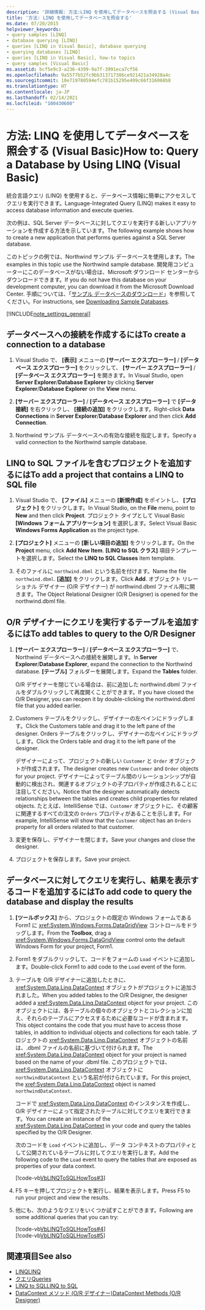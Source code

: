 ```yaml
---
description: '詳細情報: 方法:LINQ を使用してデータベースを照会する (Visual Basic)'
title: '方法: LINQ を使用してデータベースを照会する'
ms.date: 07/20/2015
helpviewer_keywords:
- query samples [LINQ]
- database querying [LINQ]
- queries [LINQ in Visual Basic], database querying
- querying databases [LINQ]
- queries [LINQ in Visual Basic], how-to topics
- query samples [Visual Basic]
ms.assetid: bcf5e9c3-a236-4399-9a7f-3991eca7cf56
ms.openlocfilehash: 9a5577b52fc9bb313717386ce921421a34928a4c
ms.sourcegitcommit: 10e719780594efc781b15295e499c66f316068b8
ms.translationtype: HT
ms.contentlocale: ja-JP
ms.lasthandoff: 02/14/2021
ms.locfileid: "100430600"
---
```

# <a name="how-to-query-a-database-by-using-linq-visual-basic"></a><span data-ttu-id="58b5d-103">方法: LINQ を使用してデータベースを照会する (Visual Basic)</span><span class="sxs-lookup"><span data-stu-id="58b5d-103">How to: Query a Database by Using LINQ (Visual Basic)</span></span>

<span data-ttu-id="58b5d-104">統合言語クエリ (LINQ) を使用すると、データベース情報に簡単にアクセスしてクエリを実行できます。</span><span class="sxs-lookup"><span data-stu-id="58b5d-104">Language-Integrated Query (LINQ) makes it easy to access database information and execute queries.</span></span>  
  
 <span data-ttu-id="58b5d-105">次の例は、SQL Server データベースに対してクエリを実行する新しいアプリケーションを作成する方法を示しています。</span><span class="sxs-lookup"><span data-stu-id="58b5d-105">The following example shows how to create a new application that performs queries against a SQL Server database.</span></span>  
  
 <span data-ttu-id="58b5d-106">このトピックの例では、Northwind サンプル データベースを使用します。</span><span class="sxs-lookup"><span data-stu-id="58b5d-106">The examples in this topic use the Northwind sample database.</span></span> <span data-ttu-id="58b5d-107">開発用コンピューターにこのデータベースがない場合は、Microsoft ダウンロード センターからダウンロードできます。</span><span class="sxs-lookup"><span data-stu-id="58b5d-107">If you do not have this database on your development computer, you can download it from the Microsoft Download Center.</span></span> <span data-ttu-id="58b5d-108">手順については、「[サンプル データベースのダウンロード](../../../../framework/data/adonet/sql/linq/downloading-sample-databases.md)」を参照してください。</span><span class="sxs-lookup"><span data-stu-id="58b5d-108">For instructions, see [Downloading Sample Databases](../../../../framework/data/adonet/sql/linq/downloading-sample-databases.md).</span></span>  
  
[!INCLUDE[note_settings_general](~/includes/note-settings-general-md.md)]  
  
## <a name="to-create-a-connection-to-a-database"></a><span data-ttu-id="58b5d-109">データベースへの接続を作成するには</span><span class="sxs-lookup"><span data-stu-id="58b5d-109">To create a connection to a database</span></span>  
  
1. <span data-ttu-id="58b5d-110">Visual Studio で、 **[表示]** メニューの **[サーバー エクスプローラー]** / **[データベース エクスプローラー]** をクリックして、 **[サーバー エクスプローラー]** / **[データベース エクスプローラー]** を開きます。</span><span class="sxs-lookup"><span data-stu-id="58b5d-110">In Visual Studio, open **Server Explorer**/**Database Explorer** by clicking **Server Explorer**/**Database Explorer** on the **View** menu.</span></span>  
  
2. <span data-ttu-id="58b5d-111">**[サーバー エクスプローラー]** / **[データベース エクスプローラー]** で **[データ接続]** を右クリックし、 **[接続の追加]** をクリックします。</span><span class="sxs-lookup"><span data-stu-id="58b5d-111">Right-click **Data Connections** in **Server Explorer**/**Database Explorer** and then click **Add Connection**.</span></span>  
  
3. <span data-ttu-id="58b5d-112">Northwind サンプル データベースへの有効な接続を指定します。</span><span class="sxs-lookup"><span data-stu-id="58b5d-112">Specify a valid connection to the Northwind sample database.</span></span>  
  
## <a name="to-add-a-project-that-contains-a-linq-to-sql-file"></a><span data-ttu-id="58b5d-113">LINQ to SQL ファイルを含むプロジェクトを追加するには</span><span class="sxs-lookup"><span data-stu-id="58b5d-113">To add a project that contains a LINQ to SQL file</span></span>  
  
1. <span data-ttu-id="58b5d-114">Visual Studio で、 **[ファイル]** メニューの **[新規作成]** をポイントし、 **[プロジェクト]** をクリックします。</span><span class="sxs-lookup"><span data-stu-id="58b5d-114">In Visual Studio, on the **File** menu, point to **New** and then click **Project**.</span></span> <span data-ttu-id="58b5d-115">プロジェクト タイプとして Visual Basic **[Windows フォーム アプリケーション]** を選択します。</span><span class="sxs-lookup"><span data-stu-id="58b5d-115">Select Visual Basic **Windows Forms Application** as the project type.</span></span>  
  
2. <span data-ttu-id="58b5d-116">**[プロジェクト]** メニューの **[新しい項目の追加]** をクリックします。</span><span class="sxs-lookup"><span data-stu-id="58b5d-116">On the **Project** menu, click **Add New Item**.</span></span> <span data-ttu-id="58b5d-117">**[LINQ to SQL クラス]** 項目テンプレートを選択します。</span><span class="sxs-lookup"><span data-stu-id="58b5d-117">Select the **LINQ to SQL Classes** item template.</span></span>  
  
3. <span data-ttu-id="58b5d-118">そのファイルに `northwind.dbml` という名前を付けます。</span><span class="sxs-lookup"><span data-stu-id="58b5d-118">Name the file `northwind.dbml`.</span></span> <span data-ttu-id="58b5d-119">**[追加]** をクリックします。</span><span class="sxs-lookup"><span data-stu-id="58b5d-119">Click **Add**.</span></span> <span data-ttu-id="58b5d-120">オブジェクト リレーショナル デザイナー (O/R デザイナー) が northwind.dbml ファイル用に開きます。</span><span class="sxs-lookup"><span data-stu-id="58b5d-120">The Object Relational Designer (O/R Designer) is opened for the northwind.dbml file.</span></span>  
  
## <a name="to-add-tables-to-query-to-the-or-designer"></a><span data-ttu-id="58b5d-121">O/R デザイナーにクエリを実行するテーブルを追加するには</span><span class="sxs-lookup"><span data-stu-id="58b5d-121">To add tables to query to the O/R Designer</span></span>  
  
1. <span data-ttu-id="58b5d-122">**[サーバー エクスプローラー]** / **[データベース エクスプローラー]** で、Northwind データベースへの接続を展開します。</span><span class="sxs-lookup"><span data-stu-id="58b5d-122">In **Server Explorer**/**Database Explorer**, expand the connection to the Northwind database.</span></span> <span data-ttu-id="58b5d-123">**[テーブル]** フォルダーを展開します。</span><span class="sxs-lookup"><span data-stu-id="58b5d-123">Expand the **Tables** folder.</span></span>  
  
     <span data-ttu-id="58b5d-124">O/R デザイナーを閉じている場合は、前に追加した northwind.dbml ファイルをダブルクリックして再度開くことができます。</span><span class="sxs-lookup"><span data-stu-id="58b5d-124">If you have closed the O/R Designer, you can reopen it by double-clicking the northwind.dbml file that you added earlier.</span></span>  
  
2. <span data-ttu-id="58b5d-125">Customers テーブルをクリックし、デザイナーの左ペインにドラッグします。</span><span class="sxs-lookup"><span data-stu-id="58b5d-125">Click the Customers table and drag it to the left pane of the designer.</span></span> <span data-ttu-id="58b5d-126">Orders テーブルをクリックし、デザイナーの左ペインにドラッグします。</span><span class="sxs-lookup"><span data-stu-id="58b5d-126">Click the Orders table and drag it to the left pane of the designer.</span></span>  
  
     <span data-ttu-id="58b5d-127">デザイナーによって、プロジェクトの新しい `Customer` と `Order` オブジェクトが作成されます。</span><span class="sxs-lookup"><span data-stu-id="58b5d-127">The designer creates new `Customer` and `Order` objects for your project.</span></span> <span data-ttu-id="58b5d-128">デザイナーによってテーブル間のリレーションシップが自動的に検出され、関連するオブジェクトの子プロパティが作成されることに注目してください。</span><span class="sxs-lookup"><span data-stu-id="58b5d-128">Notice that the designer automatically detects relationships between the tables and creates child properties for related objects.</span></span> <span data-ttu-id="58b5d-129">たとえば、IntelliSense では、`Customer` オブジェクトに、その顧客に関連するすべての注文の `Orders` プロパティがあることを示します。</span><span class="sxs-lookup"><span data-stu-id="58b5d-129">For example, IntelliSense will show that the `Customer` object has an `Orders` property for all orders related to that customer.</span></span>  
  
3. <span data-ttu-id="58b5d-130">変更を保存し、デザイナーを閉じます。</span><span class="sxs-lookup"><span data-stu-id="58b5d-130">Save your changes and close the designer.</span></span>  
  
4. <span data-ttu-id="58b5d-131">プロジェクトを保存します。</span><span class="sxs-lookup"><span data-stu-id="58b5d-131">Save your project.</span></span>  
  
## <a name="to-add-code-to-query-the-database-and-display-the-results"></a><span data-ttu-id="58b5d-132">データベースに対してクエリを実行し、結果を表示するコードを追加するには</span><span class="sxs-lookup"><span data-stu-id="58b5d-132">To add code to query the database and display the results</span></span>  
  
1. <span data-ttu-id="58b5d-133">**[ツールボックス]** から、プロジェクトの既定の Windows フォームである Form1 に <xref:System.Windows.Forms.DataGridView> コントロールをドラッグします。</span><span class="sxs-lookup"><span data-stu-id="58b5d-133">From the **Toolbox**, drag a <xref:System.Windows.Forms.DataGridView> control onto the default Windows Form for your project, Form1.</span></span>  
  
2. <span data-ttu-id="58b5d-134">Form1 をダブルクリックして、コードをフォームの `Load` イベントに追加します。</span><span class="sxs-lookup"><span data-stu-id="58b5d-134">Double-click Form1 to add code to the `Load` event of the form.</span></span>  
  
3. <span data-ttu-id="58b5d-135">テーブルを O/R デザイナーに追加したときに、<xref:System.Data.Linq.DataContext> オブジェクトがプロジェクトに追加されました。</span><span class="sxs-lookup"><span data-stu-id="58b5d-135">When you added tables to the O/R Designer, the designer added a <xref:System.Data.Linq.DataContext> object for your project.</span></span> <span data-ttu-id="58b5d-136">このオブジェクトには、各テーブルの個々のオブジェクトとコレクションに加え、それらのテーブルにアクセスするために必要なコードが含まれます。</span><span class="sxs-lookup"><span data-stu-id="58b5d-136">This object contains the code that you must have to access those tables, in addition to individual objects and collections for each table.</span></span> <span data-ttu-id="58b5d-137">プロジェクトの <xref:System.Data.Linq.DataContext> オブジェクトの名前は、.dbml ファイルの名前に基づいて付けられます。</span><span class="sxs-lookup"><span data-stu-id="58b5d-137">The <xref:System.Data.Linq.DataContext> object for your project is named based on the name of your .dbml file.</span></span> <span data-ttu-id="58b5d-138">このプロジェクトでは、<xref:System.Data.Linq.DataContext> オブジェクトに `northwindDataContext` という名前が付けられています。</span><span class="sxs-lookup"><span data-stu-id="58b5d-138">For this project, the <xref:System.Data.Linq.DataContext> object is named `northwindDataContext`.</span></span>  
  
     <span data-ttu-id="58b5d-139">コードで <xref:System.Data.Linq.DataContext> のインスタンスを作成し、O/R デザイナーによって指定されたテーブルに対してクエリを実行できます。</span><span class="sxs-lookup"><span data-stu-id="58b5d-139">You can create an instance of the <xref:System.Data.Linq.DataContext> in your code and query the tables specified by the O/R Designer.</span></span>  
  
     <span data-ttu-id="58b5d-140">次のコードを `Load` イベントに追加し、データ コンテキストのプロパティとして公開されているテーブルに対してクエリを実行します。</span><span class="sxs-lookup"><span data-stu-id="58b5d-140">Add the following code to the `Load` event to query the tables that are exposed as properties of your data context.</span></span>  
  
     [!code-vb[VbLINQToSQLHowTos#3](~/samples/snippets/visualbasic/VS_Snippets_VBCSharp/VbLINQtoSQLHowTos/VB/Form2.vb#3)]  
  
4. <span data-ttu-id="58b5d-141">F5 キーを押してプロジェクトを実行し、結果を表示します。</span><span class="sxs-lookup"><span data-stu-id="58b5d-141">Press F5 to run your project and view the results.</span></span>  
  
5. <span data-ttu-id="58b5d-142">他にも、次のようなクエリをいくつか試すことができます。</span><span class="sxs-lookup"><span data-stu-id="58b5d-142">Following are some additional queries that you can try:</span></span>  
  
     [!code-vb[VbLINQToSQLHowTos#4](~/samples/snippets/visualbasic/VS_Snippets_VBCSharp/VbLINQtoSQLHowTos/VB/Form2.vb#4)]  
    [!code-vb[VbLINQToSQLHowTos#5](~/samples/snippets/visualbasic/VS_Snippets_VBCSharp/VbLINQtoSQLHowTos/VB/Form2.vb#5)]  
  
## <a name="see-also"></a><span data-ttu-id="58b5d-143">関連項目</span><span class="sxs-lookup"><span data-stu-id="58b5d-143">See also</span></span>

- [<span data-ttu-id="58b5d-144">LINQ</span><span class="sxs-lookup"><span data-stu-id="58b5d-144">LINQ</span></span>](index.md)
- [<span data-ttu-id="58b5d-145">クエリ</span><span class="sxs-lookup"><span data-stu-id="58b5d-145">Queries</span></span>](../../../language-reference/queries/index.md)
- [<span data-ttu-id="58b5d-146">LINQ to SQL</span><span class="sxs-lookup"><span data-stu-id="58b5d-146">LINQ to SQL</span></span>](../../../../framework/data/adonet/sql/linq/index.md)
- [<span data-ttu-id="58b5d-147">DataContext メソッド (O/R デザイナー)</span><span class="sxs-lookup"><span data-stu-id="58b5d-147">DataContext Methods (O/R Designer)</span></span>](/visualstudio/data-tools/datacontext-methods-o-r-designer)

